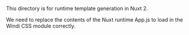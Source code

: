 This directory is for runtime template generation in Nuxt 2.

We need to replace the contents of the Nuxt runtime App.js to load in the Windi CSS module correctly.
